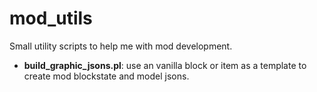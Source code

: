 # mod_utils
Small utility scripts to help me with mod development.

- **build_graphic_jsons.pl**: use an vanilla block or item as a template to create mod blockstate and model jsons.

